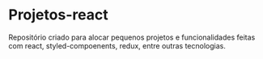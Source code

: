 # Projetos-react

Repositório criado para alocar pequenos projetos e funcionalidades feitas com react, styled-compoenents, redux, entre outras tecnologias.

